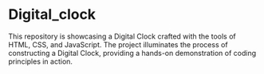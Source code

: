 # Digital_clock
This repository is  showcasing a Digital Clock crafted with the tools of HTML, CSS, and JavaScript.  The project illuminates the process of constructing a Digital Clock, providing a hands-on demonstration of coding principles in action.
